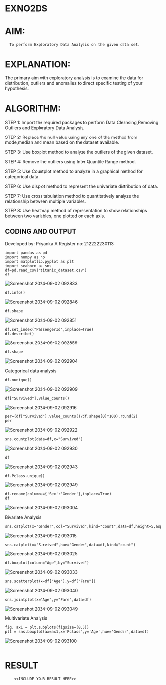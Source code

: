 # EXNO2DS
# AIM:
      To perform Exploratory Data Analysis on the given data set.
      
# EXPLANATION:
  The primary aim with exploratory analysis is to examine the data for distribution, outliers and anomalies to direct specific testing of your hypothesis.
  
# ALGORITHM:
STEP 1: Import the required packages to perform Data Cleansing,Removing Outliers and Exploratory Data Analysis.

STEP 2: Replace the null value using any one of the method from mode,median and mean based on the dataset available.

STEP 3: Use boxplot method to analyze the outliers of the given dataset.

STEP 4: Remove the outliers using Inter Quantile Range method.

STEP 5: Use Countplot method to analyze in a graphical method for categorical data.

STEP 6: Use displot method to represent the univariate distribution of data.

STEP 7: Use cross tabulation method to quantitatively analyze the relationship between multiple variables.

STEP 8: Use heatmap method of representation to show relationships between two variables, one plotted on each axis.

## CODING AND OUTPUT
Developed by: Priyanka A
Register no: 212222230113
```
import pandas as pd
import numpy as np
import matplotlib.pyplot as plt
import seaborn as sns 
df=pd.read_csv("titanic_dataset.csv")
df
```
![Screenshot 2024-09-02 092833](https://github.com/user-attachments/assets/27609481-d45e-4f7b-95d7-0a707c629355)


```
df.info()
```
![Screenshot 2024-09-02 092846](https://github.com/user-attachments/assets/b359b19a-e161-4185-be2c-2ac8935a9ea8)

```
df.shape
```
![Screenshot 2024-09-02 092851](https://github.com/user-attachments/assets/5402e62a-c8ba-4a4e-9fe8-5de63b747bfe)

```
df.set_index("PassengerId",inplace=True)
df.describe()
```
![Screenshot 2024-09-02 092859](https://github.com/user-attachments/assets/4eedc077-29af-4d73-83a9-0345fee70ca9)


```
df.shape
```
![Screenshot 2024-09-02 092904](https://github.com/user-attachments/assets/a61051f5-5a83-4c71-a616-0ac28c8bbb99)

Categorical data analysis

```
df.nunique()
```

![Screenshot 2024-09-02 092909](https://github.com/user-attachments/assets/8a3eec4e-ea71-47da-9159-2cdce9a214ce)


```
df["Survived"].value_counts()
```

![Screenshot 2024-09-02 092916](https://github.com/user-attachments/assets/0a8eab3a-67ca-443a-958d-c110d08c9369)


```
per=(df["Survived"].value_counts()/df.shape[0]*100).round(2)
per
```

![Screenshot 2024-09-02 092922](https://github.com/user-attachments/assets/ca875d07-dcfc-4dbc-99e9-115cf1388f6d)


```
sns.countplot(data=df,x="Survived")
```
![Screenshot 2024-09-02 092930](https://github.com/user-attachments/assets/33105f05-f786-4088-a84f-c825011bec77)


```
df
```
![Screenshot 2024-09-02 092943](https://github.com/user-attachments/assets/0085d95c-f085-436d-a805-efe2676afb30)

```
df.Pclass.unique()
```

![Screenshot 2024-09-02 092949](https://github.com/user-attachments/assets/75bb4a81-62c5-450e-995c-41b187a31d54)

```
df.rename(columns={'Sex':'Gender'},inplace=True)
df
```
![Screenshot 2024-09-02 093004](https://github.com/user-attachments/assets/50c10860-2d0e-4fd7-b4c4-c7aac4cc7dac)

Bivariate Analysis
```
sns.catplot(x="Gender",col="Survived",kind="count",data=df,height=5,aspect=.7)
```
![Screenshot 2024-09-02 093015](https://github.com/user-attachments/assets/7dc8caa2-bd8d-43fd-8423-d063abe76266)

```
sns.catplot(x="Survived",hue="Gender",data=df,kind="count")
```
![Screenshot 2024-09-02 093025](https://github.com/user-attachments/assets/69ea5e76-4f77-4b6b-8316-959bb7576095)

```
df.boxplot(column="Age",by="Survived")
```
![Screenshot 2024-09-02 093033](https://github.com/user-attachments/assets/62539acd-bca4-4989-a156-ce6793bec473)

```
sns.scatterplot(x=df["Age"],y=df["Fare"])
```
![Screenshot 2024-09-02 093040](https://github.com/user-attachments/assets/dc5275c2-3de2-444e-be8e-d9576a2aaaf7)

```
sns.jointplot(x="Age",y="Fare",data=df)
```
![Screenshot 2024-09-02 093049](https://github.com/user-attachments/assets/aa055a56-9f63-4878-868c-2ac3c595c851)

Multivariate Analysis
```
fig, ax1 = plt.subplots(figsize=(8,5))
plt = sns.boxplot(ax=ax1,x='Pclass',y='Age',hue='Gender',data=df)
```

![Screenshot 2024-09-02 093100](https://github.com/user-attachments/assets/cf3fc757-563d-4420-b9a3-b74a7dab6397)

```

```
# RESULT
        <<INCLUDE YOUR RESULT HERE>>
